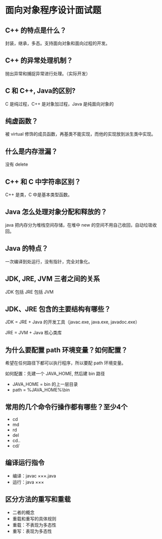 # 面向对象程序设计面试题



## C++ 的特点是什么？

封装，继承，多态。支持面向对象和面向过程的开发。

## C++ 的异常处理机制？

抛出异常和捕捉异常进行处理。（实际开发）

## C 和 C++, Java的区别?

C 是纯过程，C++ 是对象加过程，Java 是纯面向对象的

## 纯虚函数？

被 virtual 修饰的成员函数，再基类不能实现，而他的实现放到派生类中实现。

## 什么是内存泄漏？

没有 delete

## C++ 和 C 中字符串区别？

C++ 是类，C 中是基本类型函数。



## Java 怎么处理对象分配和释放的？

java 把内存分为堆栈空间存储，在堆中 new 的空间不用自己收回，自动垃圾收回。

## Java 的特点？

一次编译到处运行，没有指针，完全对象化。

## JDK, JRE, JVM 三者之间的关系

JDK 包括 JRE 包括 JVM



## JDK、JRE 包含的主要结构有哪些？

JDK  = JRE + Java 的开发工具（javac.exe, java.exe, javadoc.exe）

JRE = JVM + Java 核心类库

## 为什么要配置 path 环境变量？如何配置？

希望在任何路径下都可以执行程序，所以要配 path 环境变量。

如何配置：先建一个 JAVA_HOME, 然后建 bin 路径

* JAVA_HOME = bin 的上一层目录
* path = %JAVA_HOME%\bin



## 常用的几个命令行操作都有哪些？至少4个

* cd
* md
* rd
* del
* cd..
* cd/

## 编译运行指令

* 编译：javac ×××.java
* 运行：java ×××

## 区分方法的重写和重载

* 二者的概念
* 重载和重写的具体规则
* 重载：不表现为多态性
* 重写：表现为多态性

